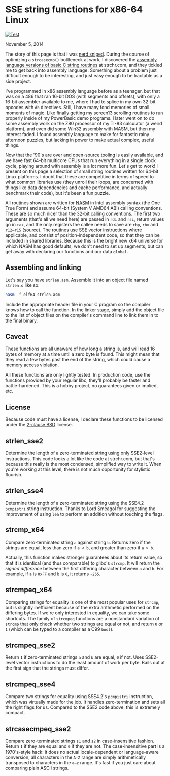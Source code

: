 # SSE string functions for x86-64 Linux

[![Test](https://github.com/aklomp/sse-strings/actions/workflows/test.yml/badge.svg)](https://github.com/aklomp/sse-strings/actions/workflows/test.yml)

November 5, 2014

The story of this page is that I was [nerd sniped](https://xkcd.com/356/).
During the course of optimizing a `strcasecmp()` bottleneck at work, I
discovered the
[assembly language versions of basic C string routines](http://www.strchr.com/strcmp_and_strlen_using_sse_4.2)
at strchr.com, and they tickled me to get back into assembly language.
Something about a problem just difficult enough to be interesting, and just
easy enough to be tractable as a side project.

I've programmed in x86 assembly language before as a teenager, but that was on
a 486 that ran 16-bit DOS (with segments and offsets), with only a 16-bit
assembler available to me, where I had to splice in my own 32-bit opcodes with
`db` directives. Still, I have many fond memories of small moments of magic.
Like finally getting my screen13 scrolling routines to run properly inside of
my PowerBasic demo programs. I later went on to do some assembly work on the
Z80 processor of my TI-83 calculator (a weird platform), and even did some
Win32 assembly with MASM, but then my interest faded. I found assembly language
to make for fantastic rainy afternoon puzzles, but lacking in power to make
actual complex, useful things.

Now that the '90's are over and open-source tooling is easily available, and we
have fast 64-bit multicore CPUs that run everything in a single clock cycle,
playing around with assembly is a lot more fun. Let's get to work! I present on
this page a selection of small string routines written for 64-bit Linux
platforms. I doubt that these are competitive in terms of speed to what common
libraries use (they unroll their loops, are concerned with things like data
dependencies and cache performance, and actually benchmark their code), but
it's been a fun puzzle.

All routines shown are written for [NASM](http://www.nasm.us) in Intel assembly
syntax (the One True Form) and assume 64-bit (System V AMD64 ABI) calling
conventions. These are so much nicer than the 32-bit calling conventions. The
first two arguments (that's all we need here) are passed in `rdi` and `rsi`,
return values go in `rax`, and the only registers the callee needs to save are
`rbp`, `rbx` and `r12–r15`
([source](https://en.wikipedia.org/wiki/X86_calling_conventions)). The routines
use SSE vector instructions where applicable, and consist of
position-independent code, so that they can be included in shared libraries.
Because this is the bright new x64 universe for which NASM has good defaults,
we don't need to set up segments, but can get away with declaring our functions
and our data `global`.

## Assembling and linking

Let's say you have `strlen.asm`. Assemble it into an object file named
`strlen.o` like so:

```sh
nasm -f elf64 strlen.asm
```

Include the appropriate header file in your C program so the compiler knows how
to call the function. In the linker stage, simply add the object file to the
list of object files on the compiler's command line to link them in to the
final binary.

## Caveat

These functions are all unaware of how long a string is, and will read 16 bytes
of memory at a time until a zero byte is found. This might mean that they read
a few bytes past the end of the string, which could cause a memory access
violation.

All these functions are only lightly tested. In production code, use the
functions provided by your regular libc, they'll probably be faster and
battle-hardened. This is a hobby project, no guarantees given or implied, etc.

## License

Because code must have a license, I declare these functions to be licensed
under the [2-clause BSD](http://opensource.org/licenses/BSD-2-Clause) license.

## strlen\_sse2

Determine the length of a zero-terminated string using only SSE2-level
instructions. This code looks a lot like the code at strchr.com, but that's
because this really is the most condensed, simplified way to write it. When
you're working at this level, there is not much opportunity for stylistic
flourish.

## strlen\_sse4

Determine the length of a zero-terminated string using the SSE4.2 `pcmpistri`
string instruction. Thanks to Lord Sméagol for suggesting the improvement of
using `lea` to perform an addition without touching the flags.

## strcmp\_x64

Compare zero-terminated string `a` against string `b`. Returns zero if the
strings are equal, less than zero if `a < b`, and greater than zero if `a > b`.

Actually, this function makes stronger guarantees about its return value, so
that it is identical (and thus comparable) to glibc's `strcmp`. It will return
the *signed difference* between the first differing character between `a` and
`b`. For example, if `a` is `0xFF` and `b` is `0`, it returns `-255`.

## strcmpeq\_x64

Comparing strings for equality is one of the most popular uses for `strcmp`,
but is slightly inefficient because of the extra arithmetic performed on the
differing bytes. If we're only interested in equality, we can take some
shortcuts. The family of `strcmpeq` functions are a nonstandard variation of
`strcmp` that only check whether two strings are equal or not, and return `0`
or `1` (which can be typed to a compiler as a C99 `bool`).

## strcmpeq\_sse2

Return `1` if zero-terminated strings `a` and `b` are equal, `0` if not. Uses
SSE2-level vector instructions to do the least amount of work per byte. Bails
out at the first sign that the strings must differ.

## strcmpeq\_sse4

Compare two strings for equality using SSE4.2's `pcmpistri` instruction, which
was virtually made for the job. It handles zero-termination and sets all the
right flags for us. Compared to the SSE2 code above, this is extremely compact.

## strcasecmpeq\_sse2

Compare zero-terminated strings `s1` and `s2` in case-insensitive fashion.
Return `1` if they are equal and `0` if they are not. The case-insensitive part
is a 1970's-style hack: it does no actual locale-dependent or language-aware
conversion, all characters in the `A–Z` range are simply arithmetically
transposed to characters in the `a–z` range. It's fast if you just care about
comparing plain ASCII strings.
